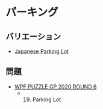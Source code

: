 # パーキング

## バリエーション
- [Japanese Parking Lot](japanese-parkinglot.md)

## 問題
- [WPF PUZZLE GP 2020 ROUND 6](../questions/wpfpgp2020-6.md)
	- 19. Parking Lot

